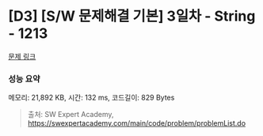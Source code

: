 # [D3] [S/W 문제해결 기본] 3일차 - String - 1213 

[문제 링크](https://swexpertacademy.com/main/code/problem/problemDetail.do?contestProbId=AV14P0c6AAUCFAYi) 

### 성능 요약

메모리: 21,892 KB, 시간: 132 ms, 코드길이: 829 Bytes



> 출처: SW Expert Academy, https://swexpertacademy.com/main/code/problem/problemList.do